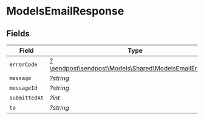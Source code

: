 # ModelsEmailResponse


## Fields

| Field                                                                                                 | Type                                                                                                  | Required                                                                                              | Description                                                                                           |
| ----------------------------------------------------------------------------------------------------- | ----------------------------------------------------------------------------------------------------- | ----------------------------------------------------------------------------------------------------- | ----------------------------------------------------------------------------------------------------- |
| `errorCode`                                                                                           | [?\sendpost\sendpost\Models\Shared\ModelsEmailErrorCode](../../Models/Shared/ModelsEmailErrorCode.md) | :heavy_minus_sign:                                                                                    | N/A                                                                                                   |
| `message`                                                                                             | *?string*                                                                                             | :heavy_minus_sign:                                                                                    | N/A                                                                                                   |
| `messageId`                                                                                           | *?string*                                                                                             | :heavy_minus_sign:                                                                                    | N/A                                                                                                   |
| `submittedAt`                                                                                         | *?int*                                                                                                | :heavy_minus_sign:                                                                                    | N/A                                                                                                   |
| `to`                                                                                                  | *?string*                                                                                             | :heavy_minus_sign:                                                                                    | N/A                                                                                                   |